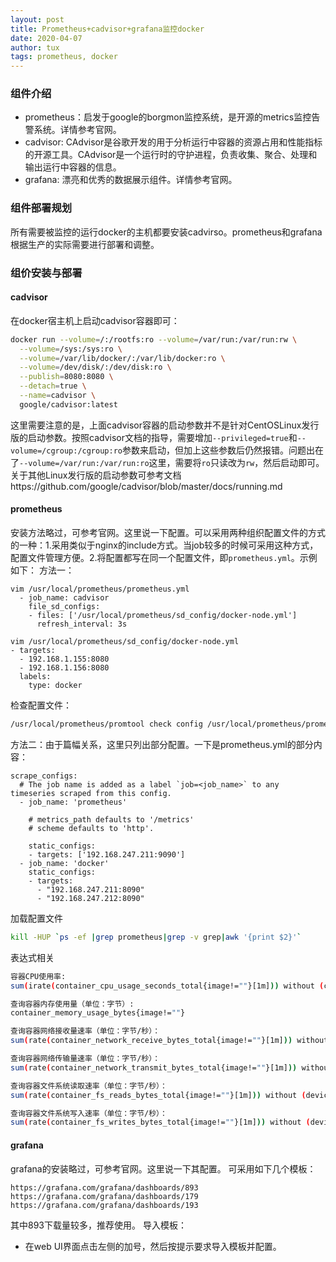 ```yaml
---
layout: post
title: Prometheus+cadvisor+grafana监控docker
date: 2020-04-07
author: tux
tags: prometheus, docker
---
```


### 组件介绍

- prometheus：启发于google的borgmon监控系统，是开源的metrics监控告警系统。详情参考官网。
- cadvisor: CAdvisor是谷歌开发的用于分析运行中容器的资源占用和性能指标的开源工具。CAdvisor是一个运行时的守护进程，负责收集、聚合、处理和输出运行中容器的信息。
- grafana: 漂亮和优秀的数据展示组件。详情参考官网。

### 组件部署规划

所有需要被监控的运行docker的主机都要安装cadvirso。prometheus和grafana根据生产的实际需要进行部署和调整。

### 组价安装与部署

#### cadvisor
在docker宿主机上启动cadvisor容器即可：
```bash
docker run --volume=/:/rootfs:ro --volume=/var/run:/var/run:rw \
  --volume=/sys:/sys:ro \
  --volume=/var/lib/docker/:/var/lib/docker:ro \
  --volume=/dev/disk/:/dev/disk:ro \
  --publish=8080:8080 \
  --detach=true \
  --name=cadvisor \
  google/cadvisor:latest
```

这里需要注意的是，上面cadvisor容器的启动参数并不是针对CentOSLinux发行版的启动参数。按照cadvisor文档的指导，需要增加`--privileged=true`和`--volume=/cgroup:/cgroup:ro`参数来启动，但加上这些参数后仍然报错。问题出在了`--volume=/var/run:/var/run:ro`这里，需要将`ro`只读改为`rw`，然后启动即可。关于其他Linux发行版的启动参数可参考文档https://github.com/google/cadvisor/blob/master/docs/running.md
#### prometheus

安装方法略过，可参考官网。这里说一下配置。可以采用两种组织配置文件的方式的一种：1.采用类似于nginx的include方式。当job较多的时候可采用这种方式，配置文件管理方便。2.将配置都写在同一个配置文件，即`prometheus.yml`。示例如下：
方法一：
```
vim /usr/local/prometheus/prometheus.yml 
  - job_name: cadvisor
    file_sd_configs:
    - files: ['/usr/local/prometheus/sd_config/docker-node.yml']
      refresh_interval: 3s

vim /usr/local/prometheus/sd_config/docker-node.yml
- targets:
  - 192.168.1.155:8080
  - 192.168.1.156:8080
  labels:
    type: docker
```
检查配置文件：
```bash
/usr/local/prometheus/promtool check config /usr/local/prometheus/prometheus.yml
```

方法二：由于篇幅关系，这里只列出部分配置。一下是prometheus.yml的部分内容：
```
scrape_configs:
  # The job name is added as a label `job=<job_name>` to any timeseries scraped from this config.
  - job_name: 'prometheus'
 
    # metrics_path defaults to '/metrics'
    # scheme defaults to 'http'.
 
    static_configs:
    - targets: ['192.168.247.211:9090']
  - job_name: 'docker'
    static_configs:
    - targets:
      - "192.168.247.211:8090"
      - "192.168.247.212:8090"
```
加载配置文件
```bash
kill -HUP `ps -ef |grep prometheus|grep -v grep|awk '{print $2}'`
```
表达式相关
```bash
容器CPU使用率:
sum(irate(container_cpu_usage_seconds_total{image!=""}[1m])) without (cpu)

查询容器内存使用量（单位：字节）:
container_memory_usage_bytes{image!=""}

查询容器网络接收量速率（单位：字节/秒）：
sum(rate(container_network_receive_bytes_total{image!=""}[1m])) without (interface)

查询容器网络传输量速率（单位：字节/秒）：
sum(rate(container_network_transmit_bytes_total{image!=""}[1m])) without (interface)

查询容器文件系统读取速率（单位：字节/秒）：
sum(rate(container_fs_reads_bytes_total{image!=""}[1m])) without (device)

查询容器文件系统写入速率（单位：字节/秒）：
sum(rate(container_fs_writes_bytes_total{image!=""}[1m])) without (device)
```
#### grafana

grafana的安装略过，可参考官网。这里说一下其配置。
可采用如下几个模板：
```
https://grafana.com/grafana/dashboards/893
https://grafana.com/grafana/dashboards/179
https://grafana.com/grafana/dashboards/193
```
其中893下载量较多，推荐使用。
导入模板：
- 在web UI界面点击左侧的加号，然后按提示要求导入模板并配置。
